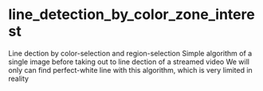 # line_detection_by_color_zone_interest
 Line dection by color-selection and region-selection Simple algorithm of a single image before taking out to line dection of a streamed video We will only can find perfect-white line with this algorithm, which is very limited in reality
